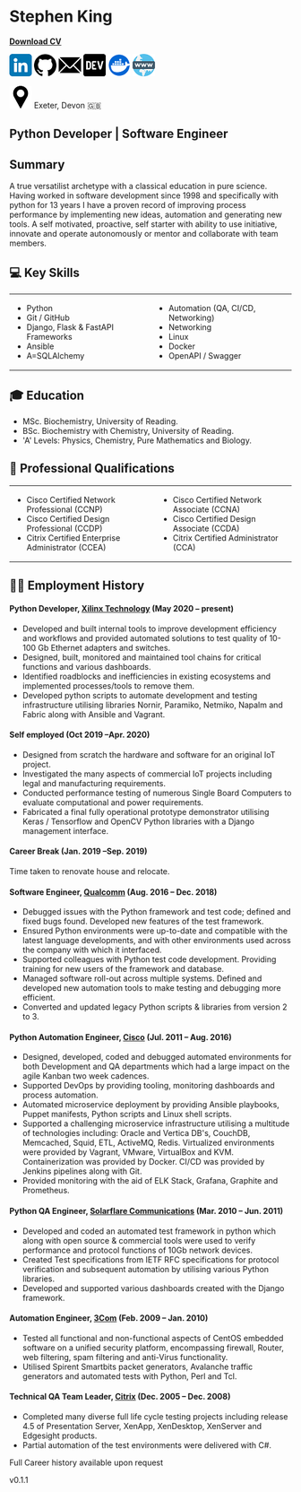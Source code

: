 # Stephen King
**<a id="raw-url" href="https://raw.githubusercontent.com/stephen-ra-king/cv/main/Stephen_King_CV.pdf">Download CV</a>**

[![](assets/linkedin.png)](https://www.linkedin.com/in/sr-king)
[![](assets/github.png)](https://github.com/Stephen-RA-King)
[![](assets/email.png)](mailto:sking.github@gmail.com) 
[![](assets/dev.png)](https://dev.to/stephenraking) 
[![](assets/docker.png)](https://hub.docker.com/search?q=sraking) 
[![](assets/www.png)](https://stephen-ra-king.github.io/justpython/)

[![](assets/pin.png)](https://www.google.com/maps/place/Exeter/@50.7244282,-3.5135475) Exeter, Devon 🇬🇧

## Python Developer | Software Engineer

## Summary
A true versatilist archetype with a classical education in pure science. 
Having worked in software development since 1998 and specifically with python for 13 years I have a proven record of improving process performance by implementing new ideas, automation and generating new tools.
A self motivated, proactive, self starter with ability to use initiative, innovate and operate autonomously or mentor and collaborate with team members.

## 💻 Key Skills

<table>
  <tr>
    <td border="0">
      <ul>
        <li>Python</li>
        <li>Git / GitHub</li>
        <li>Django, Flask & FastAPI Frameworks</li>
        <li>Ansible</li>
        <li>A=SQLAlchemy</li>
      </ul>
    </td>
    <td border="0">
      <ul>
        <li>Automation (QA, CI/CD, Networking)</li>
        <li>Networking</li>
        <li>Linux</li>
        <li>Docker</li>
        <li>OpenAPI / Swagger</li>
      </ul>
    </td>
  </tr>
</table>

## 🎓 Education
- MSc. Biochemistry, University of Reading.
- BSc. Biochemistry with Chemistry, University of Reading.
- 'A' Levels: Physics, Chemistry, Pure Mathematics and Biology. 

## 📜 Professional Qualifications

<table>
  <tr>
    <td border="0">
      <ul>        
        <li>Cisco Certified Network Professional (CCNP)</li>
        <li>Cisco Certified Design Professional (CCDP)</li>
        <li>Citrix Certified Enterprise Administrator (CCEA)</li>
      </ul>
    </td>
    <td border="0">
      <ul>
        <li>Cisco Certified Network Associate (CCNA)</li>
        <li>Cisco Certified Design Associate (CCDA)</li>
        <li>Citrix Certified Administrator (CCA)</li>
      </ul>
    </td>
  </tr>
</table>

## 👨‍💻 Employment History
#### Python Developer, [Xilinx Technology](https://www.xilinx.com/products/silicon-devices/fpga.html) (May 2020 – present)

- Developed and built internal tools to improve development efficiency and workflows and provided automated solutions to test quality of 10-100 Gb Ethernet adapters and switches.
- Designed, built, monitored and maintained tool chains for critical functions and various dashboards.
- Identified roadblocks and inefficiencies in existing ecosystems and implemented processes/tools to remove them.
- Developed python scripts to automate development and testing infrastructure utilising libraries Nornir, Paramiko, Netmiko, Napalm and Fabric along with Ansible and Vagrant.

#### Self employed (Oct 2019 –Apr. 2020)
- Designed from scratch the hardware and software for an original IoT project.
- Investigated the many aspects of commercial IoT projects including legal and manufacturing requirements.
- Conducted performance testing of numerous Single Board Computers to evaluate computational and power requirements.
- Fabricated a final fully operational prototype demonstrator utilising Keras / Tensorflow and OpenCV Python libraries with a Django management interface.

#### Career Break (Jan. 2019 –Sep. 2019)
Time taken to renovate house and relocate. 

#### Software Engineer, [Qualcomm](https://www.qualcomm.com/) (Aug. 2016 – Dec. 2018)
- Debugged issues with the Python framework and test code; defined and fixed bugs found. Developed new features of the test framework. 
- Ensured Python environments were up-to-date and compatible with the latest language developments, and with other environments used across the company with which it interfaced.
- Supported colleagues with Python test code development.  Providing training for new users of the framework and database.
- Managed software roll-out across multiple systems.  Defined and developed new automation tools to make testing and debugging more efficient. 
- Converted and updated legacy Python scripts & libraries from version 2 to 3.

#### Python Automation Engineer, [Cisco](https://www.cisco.com/site/uk/en/index.html) (Jul. 2011 – Aug. 2016)
- Designed, developed, coded and debugged automated environments for both Development and QA departments which had a large impact on the agile Kanban two week cadences.
- Supported DevOps by providing tooling, monitoring dashboards and process automation.
- Automated microservice deployment by providing Ansible playbooks, Puppet manifests, Python scripts and Linux shell scripts.
- Supported a challenging microservice infrastructure utilising a multitude of technologies including: Oracle and Vertica DB's, CouchDB, Memcached, Squid, ETL, ActiveMQ, Redis.   Virtualized environments were provided by Vagrant, VMware, VirtualBox and KVM.  Containerization was provided by Docker.  CI/CD was provided by Jenkins pipelines along with Git. 
- Provided monitoring with the aid of ELK Stack, Grafana, Graphite and Prometheus.

#### Python QA Engineer, [Solarflare Communications](https://en.wikipedia.org/w/index.php?title=Solarflare&redirect=no) (Mar. 2010 – Jun. 2011)
- Developed and coded an automated test framework in python which along with open source & commercial tools were used to verify performance and protocol functions of 10Gb network devices.
- Created Test specifications from IETF RFC specifications for protocol verification and subsequent automation by utilising various Python libraries.
- Developed and supported various dashboards created with the Django framework.

#### Automation Engineer, [3Com](https://en.wikipedia.org/wiki/3Com) (Feb. 2009 – Jan. 2010)
- Tested all functional and non-functional aspects of CentOS embedded software on a unified security platform, encompassing firewall, Router, web filtering, spam filtering and anti-Virus functionality.
- Utilised Spirent Smartbits packet generators, Avalanche traffic generators and automated tests with Python, Perl and Tcl.

#### Technical QA Team Leader, [Citrix](https://www.citrix.com/) (Dec. 2005 – Dec. 2008)
- Completed many diverse full life cycle testing projects including release 4.5 of Presentation Server, XenApp, XenDesktop, XenServer and Edgesight products.
- Partial automation of the test environments were delivered with C#. 



Full Career history available upon request

v0.1.1

